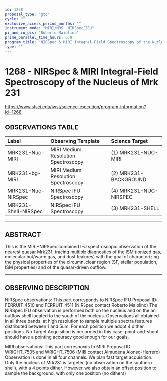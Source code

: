 ```yaml
---
id: 1268
proposal_type: "gto"
cycle: ""
exclusive_access_period_months: ""
instrument_mode: "MIRI/MRS  NIRSpec/IFU"
pi_and_co_pis: "Roberto Maiolino"
prime_parallel_time_hours: 6.9
program_title: "NIRSpec & MIRI Integral-Field Spectroscopy of the Nucleus of Mrk 231"
type: ""
---
```

# 1268 - NIRSpec & MIRI Integral-Field Spectroscopy of the Nucleus of Mrk 231
https://www.stsci.edu/jwst/science-execution/program-information?id=1268
## OBSERVATIONS TABLE
| Label                  | Observing Template                  | Science Target            |
| :--------------------- | :---------------------------------- | :------------------------ |
| MRK231-Nuc-MIRI        | MIRI Medium Resolution Spectroscopy | (1) MRK231-NUC-MIRI       |
| MRK231-bg-MIRI         | MIRI Medium Resolution Spectroscopy | (2) MRK231-BACKGROUND     |
| MRK231-Nuc-NIRSpec     | NIRSpec IFU Spectroscopy            | (4) MRK231-NUC-NIRSPEC    |
| MRK231-Shell-NIRSpec   | NIRSpec IFU Spectroscopy            | (3) MRK231-SHELL          |

---

## ABSTRACT

This is the MIRI+NIRSpec combined IFU spectroscopic observation of the nearest quasar Mrk231, tracing multiple diagnostics of the ISM (ionized gas, molecular hot/warm gas, and dust features) with the goal of characterizing the physical properties of the circumnuclear region (SF, stellar population, ISM properties) and of the quasar-driven outflow.

---

## OBSERVING DESCRIPTION

NIRSpec observations:
This part corresponds to NIRSpec IFU Proposal ID: FERRUIT_4510 and FERRUIT_4511
(NIRSpec contact Roberto Maiolino)
The NIRSpec IFU observation is performed both on the nucleus and on the
an outflow shell located to the south of the nucleus.
Observations all obtained in all three bands, at high resolution to sample
multiple spectra features distributed between 1 and 5um.
For each position we adopt 4 dither positions.
No Target Acquisition is performed in this case: point-and-shoot should have
a pointing accuracy good enough for our goals.

MIRI observations:
This part corresponds to MIRI Proposal ID: WRIGHT_7505 and WRIGHT_7506
(MIRI contact Almudena Alonso-Herrero)
Observation is done in all four channels.
We plan fast target acquisition.
Only the nucleus of Mrk231 is targeted (no observation on the southern shell),
with a 4 points dither.
However, we also obtain an offset position to sample the background, with only
one position (no dithers)